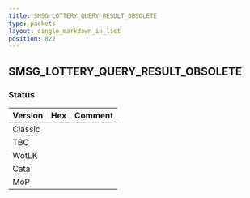 ```yaml
---
title: SMSG_LOTTERY_QUERY_RESULT_OBSOLETE
type: packets
layout: single_markdown_in_list
position: 822
---
```


## SMSG_LOTTERY_QUERY_RESULT_OBSOLETE

### Status

Version | Hex | Comment
---------- | ---------- | ---------- 
Classic |  |  
TBC |  |  
WotLK |  |  
Cata |  |  
MoP |  |  